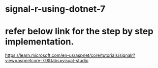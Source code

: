 # signal-r-using-dotnet-7

# refer below link for the step by step implementation.
  https://learn.microsoft.com/en-us/aspnet/core/tutorials/signalr?view=aspnetcore-7.0&tabs=visual-studio
